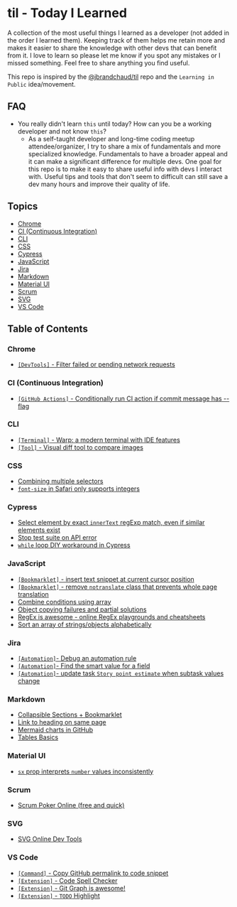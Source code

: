 # til - Today I Learned

A collection of the most useful things I learned as a developer (not added in the order I learned them). Keeping track of them helps me retain more and makes it easier to share the knowledge with other devs that can benefit from it. I love to learn so please let me know if you spot any mistakes or I missed something. Feel free to share anything you find useful.

This repo is inspired by the [@jbrandchaud/til](https://github.com/jbranchaud/til) repo and the `Learning in Public` idea/movement.

## FAQ

- You really didn't learn `this` until today? How can you be a working developer and not know `this`?
  - As a self-taught developer and long-time coding meetup attendee/organizer, I try to share a mix of fundamentals and more specialized knowledge. Fundamentals to have a broader appeal and it can make a significant difference for multiple devs. One goal for this repo is to make it easy to share useful info with devs I interact with. Useful tips and tools that don't seem to difficult can still save a dev many hours and improve their quality of life.

## Topics

- [Chrome](#chrome)
- [CI (Continuous Integration)](#ci)
- [CLI](#cli)
- [CSS](#css)
- [Cypress](#cypress)
- [JavaScript](#javascript)
- [Jira](#jira)
- [Markdown](#markdown)
- [Material UI](#material-ui)
- [Scrum](#scrum)
- [SVG](#svg)
- [VS Code](#vs-code)

## Table of Contents

### Chrome

- [`[DevTools]` - Filter failed or pending network requests](chrome/devtools-filter-failed-or-pending-network-requests.md)

### <a id="ci"></a>CI (Continuous Integration)

- [`[GitHub Actions]` - Conditionally run CI action if commit message has --flag](ci/github-actions-conditionally-run-ci-action-if-commit-message-has-flag.md)

### CLI

- [`[Terminal]` - Warp: a modern terminal with IDE features](cli/terminal-warp-a-modern-terminal-with-ide-features.md)
- [`[Tool]` - Visual diff tool to compare images](cli/tool-visual-diff-tool-compare-images.md)

### CSS

- [Combining multiple selectors](css/combining-multiple-selectors.md)
- [`font-size` in Safari only supports integers](css/font-size-in-safari-only-supports-integers.md)

### Cypress

- [Select element by exact `innerText` regExp match, even if similar elements exist](cypress/select-element-by-exact-innerText-regex-match.md)
- [Stop test suite on API error](cypress/stop-test-suite-on-api-error.md)
- [`while` loop DIY workaround in Cypress](cypress/while-loop-diy-workaround-cypress.md)

### JavaScript

- [`[Bookmarklet]` - insert text snippet at current cursor position](markdown/collapsible-sections-plus-bookmarklet.md)
- [`[Bookmarklet]` - remove `notranslate` class that prevents whole page translation](javascript/bookmarklet-remove-notranslate-class-that-prevents-whole-page-translation.md)
- [Combine conditions using array](javascript/combine-conditions-using-array.md)
- [Object copying failures and partial solutions](javascript/object-copying-failures-and-partial-solutions.md)
- [RegEx is awesome - online RegEx playgrounds and cheatsheets](javascript/regex-is-awesome-online-regex-playgrounds-cheatsheets.md)
- [Sort an array of strings/objects alphabetically](javascript/sort-array-of-strings-alphabetical.md)

### Jira

- [`[Automation]`- Debug an automation rule](jira/automation-debug-a-rule.md)
- [`[Automation]`- Find the smart value for a field](jira/automation-find-smart-value-for-field.md)
- [`[Automation]`- update task `Story point estimate` when subtask values change](jira/automation-sum-of-story-point-estimate.md)

### Markdown

- [Collapsible Sections + Bookmarklet](markdown/collapsible-sections-plus-bookmarklet.md)
- [Link to heading on same page](markdown/link-to-heading-or-html-element-on-same-page.md)
- [Mermaid charts in GitHub](markdown/mermaid-charts-in-github.md)
- [Tables Basics](markdown/tables-basics.md)

### Material UI

- [`sx` prop interprets `number` values inconsistently](material-ui/sx-prop-interprets-number-values-inconsistently.md)

### Scrum

- [Scrum Poker Online (free and quick)](scrum/scrum-poker-online-free-quick.md)

### SVG

- [SVG Online Dev Tools](svg/svg-online-dev-tools.md)

### VS Code

- [`[Command]` - Copy GitHub permalink to code snippet](vscode/command-copy-github-permalink-to-code-snippet.md)
- [`[Extension]` - Code Spell Checker](vscode/extension-code-spell-checker.md)
- [`[Extension]` - Git Graph is awesome!](vscode/extension-git-graph-is-awesome.md)
- [`[Extension]` - `TODO` Highlight](vscode/extension-todo-highlight.md)
